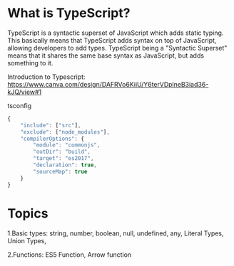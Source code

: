 # What is TypeScript?
TypeScript is a syntactic superset of JavaScript which adds static typing.
This basically means that TypeScript adds syntax on top of JavaScript, allowing developers to add types.
TypeScript being a "Syntactic Superset" means that it shares the same base syntax as JavaScript, but adds something to it.

Introduction to Typescript: https://www.canva.com/design/DAFRVo6KiiU/Y6terVDplneB3iad36-kJQ/view#1

tsconfig

```typescript
{
    "include": ["src"],
    "exclude": ["node_modules"],
    "compilerOptions": {
        "module": "commonjs",
        "outDir": "build",
        "target": "es2017",
        "declaration": true,
        "sourceMap": true
    }
}
```
# Topics
1.Basic types: 
string,
number,
boolean,
null,
undefined,
any,
Literal Types,
Union Types,

2.Functions: 
ES5 Function,
Arrow function
